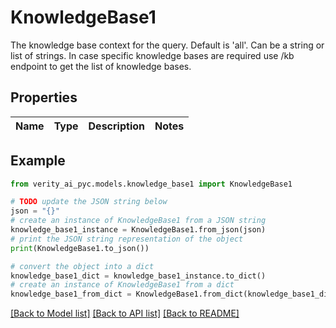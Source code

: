 # KnowledgeBase1

The knowledge base context for the query. Default is 'all'. Can be a string or list of strings. In case specific knowledge bases are required use /kb endpoint to get the list of knowledge bases.

## Properties

Name | Type | Description | Notes
------------ | ------------- | ------------- | -------------

## Example

```python
from verity_ai_pyc.models.knowledge_base1 import KnowledgeBase1

# TODO update the JSON string below
json = "{}"
# create an instance of KnowledgeBase1 from a JSON string
knowledge_base1_instance = KnowledgeBase1.from_json(json)
# print the JSON string representation of the object
print(KnowledgeBase1.to_json())

# convert the object into a dict
knowledge_base1_dict = knowledge_base1_instance.to_dict()
# create an instance of KnowledgeBase1 from a dict
knowledge_base1_from_dict = KnowledgeBase1.from_dict(knowledge_base1_dict)
```
[[Back to Model list]](../README.md#documentation-for-models) [[Back to API list]](../README.md#documentation-for-api-endpoints) [[Back to README]](../README.md)


